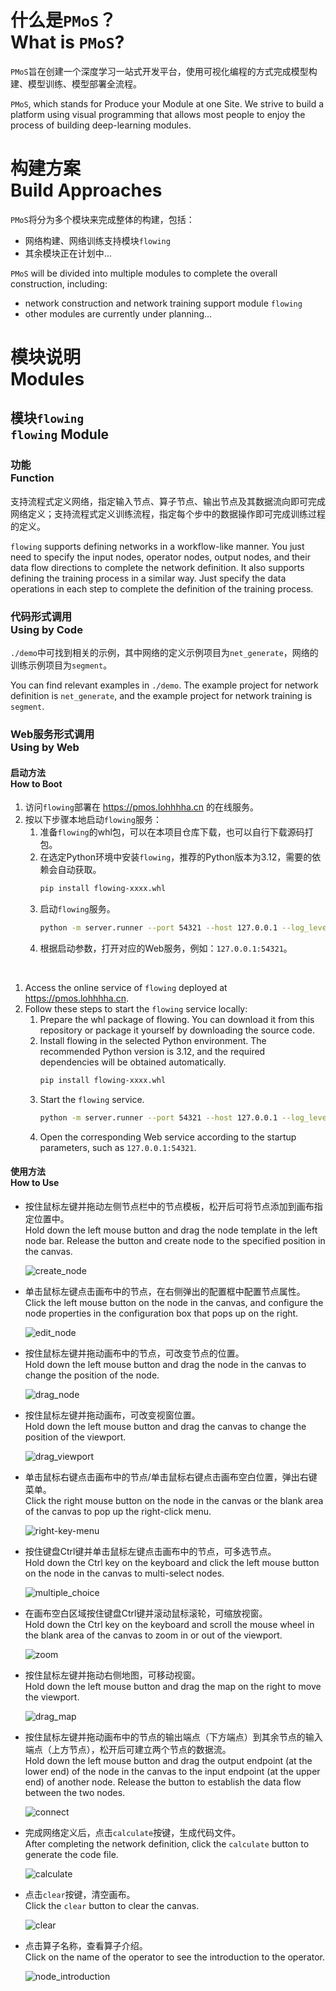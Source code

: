 # 什么是`PMoS`？<br>What is `PMoS`?

`PMoS`旨在创建一个深度学习一站式开发平台，使用可视化编程的方式完成模型构建、模型训练、模型部署全流程。

`PMoS`, which stands for Produce your Module at one Site. We strive to build a platform using visual programming that
allows most people to enjoy the process of building deep-learning modules.

# 构建方案<br>Build Approaches

`PMoS`将分为多个模块来完成整体的构建，包括：

- 网络构建、网络训练支持模块`flowing`
- 其余模块正在计划中...

`PMoS` will be divided into multiple modules to complete the overall construction, including:

- network construction and network training support module `flowing`
- other modules are currently under planning...

# 模块说明<br>Modules

## 模块`flowing`<br>`flowing` Module

### 功能<br>Function

支持流程式定义网络，指定输入节点、算子节点、输出节点及其数据流向即可完成网络定义；支持流程式定义训练流程，指定每个步中的数据操作即可完成训练过程的定义。

`flowing` supports defining networks in a workflow-like manner. You just need to specify the input nodes, operator
nodes, output nodes, and their data flow directions to complete the network definition. It also supports defining the
training process in a similar way. Just specify the data operations in each step to complete the definition of the
training process.

### 代码形式调用<br>Using by Code

`./demo`中可找到相关的示例，其中网络的定义示例项目为`net_generate`，网络的训练示例项目为`segment`。

You can find relevant examples in `./demo`. The example project for network definition is `net_generate`, and the
example project for network training is `segment`.

### Web服务形式调用<br>Using by Web

#### 启动方法<br>How to Boot

1. 访问`flowing`部署在 https://pmos.lohhhha.cn 的在线服务。
2. 按以下步骤本地启动`flowing`服务：
    1. 准备`flowing`的whl包，可以在本项目仓库下载，也可以自行下载源码打包。
    2. 在选定Python环境中安装`flowing`，推荐的Python版本为3.12，需要的依赖会自动获取。
         ```bash
         pip install flowing-xxxx.whl
         ```
    3. 启动`flowing`服务。
        ```bash
        python -m server.runner --port 54321 --host 127.0.0.1 --log_level INFO
        ```
    4. 根据启动参数，打开对应的Web服务，例如：`127.0.0.1:54321`。

<br>

1. Access the online service of `flowing` deployed at https://pmos.lohhhha.cn.
2. Follow these steps to start the `flowing` service locally:
    1. Prepare the whl package of flowing. You can download it from this repository or package it yourself by
       downloading the source code.
    2. Install flowing in the selected Python environment. The recommended Python version is 3.12, and the required
       dependencies will be obtained automatically.
         ```bash
         pip install flowing-xxxx.whl
         ```
    3. Start the `flowing` service.
         ```bash
         python -m server.runner --port 54321 --host 127.0.0.1 --log_level INFO
         ```
    4. Open the corresponding Web service according to the startup parameters, such as `127.0.0.1:54321`.

#### 使用方法<br>How to Use

- 按住鼠标左键并拖动左侧节点栏中的节点模板，松开后可将节点添加到画布指定位置中。<br>Hold down the left mouse button and drag the node template in the left node bar. Release the button and create node to the specified position in the canvas.
  
  ![create_node](./doc/gif/create_node.gif)

- 单击鼠标左键点击画布中的节点，在右侧弹出的配置框中配置节点属性。<br>Click the left mouse button on the node in the canvas, and configure the node properties in the configuration box that pops up on the right.

  ![edit_node](./doc/gif/edit_node.gif)

- 按住鼠标左键并拖动画布中的节点，可改变节点的位置。<br>Hold down the left mouse button and drag the node in the canvas to change the position of the node.

  ![drag_node](./doc/gif/drag_node.gif)

- 按住鼠标左键并拖动画布，可改变视窗位置。<br>Hold down the left mouse button and drag the canvas to change the position of the viewport.

  ![drag_viewport](./doc/gif/drag_viewport.gif)

- 单击鼠标右键点击画布中的节点/单击鼠标右键点击画布空白位置，弹出右键菜单。<br>Click the right mouse button on the node in the canvas or the blank area of the canvas to pop up the right-click menu.

  ![right-key-menu](./doc/gif/right-key-menu.gif)

- 按住键盘Ctrl键并单击鼠标左键点击画布中的节点，可多选节点。<br>Hold down the Ctrl key on the keyboard and click the left mouse button on the node in the canvas to multi-select nodes.

  ![multiple_choice](./doc/gif/multiple_choice.gif)

- 在画布空白区域按住键盘Ctrl键并滚动鼠标滚轮，可缩放视窗。<br>Hold down the Ctrl key on the keyboard and scroll the mouse wheel in the blank area of the canvas to zoom in or out of the viewport.

  ![zoom](./doc/gif/zoom.gif)

- 按住鼠标左键并拖动右侧地图，可移动视窗。<br>Hold down the left mouse button and drag the map on the right to move the viewport.

  ![drag_map](./doc/gif/drag_map.gif)

- 按住鼠标左键并拖动画布中的节点的输出端点（下方端点）到其余节点的输入端点（上方节点），松开后可建立两个节点的数据流。<br>Hold down the left mouse button and drag the output endpoint (at the lower end) of the node in the canvas to the input endpoint (at the upper end) of another node. Release the button to establish the data flow between the two nodes.

  ![connect](./doc/gif/connect.gif)

- 完成网络定义后，点击`calculate`按键，生成代码文件。<br>After completing the network definition, click the `calculate` button to generate the code file.

  ![calculate](./doc/gif/calculate.gif)

- 点击`clear`按键，清空画布。<br> Click the `clear` button to clear the canvas.

  ![clear](./doc/gif/clear.gif)

- 点击算子名称，查看算子介绍。<br>Click on the name of the operator to see the introduction to the operator.

  ![node_introduction](./doc/gif/node_introduction.gif)
